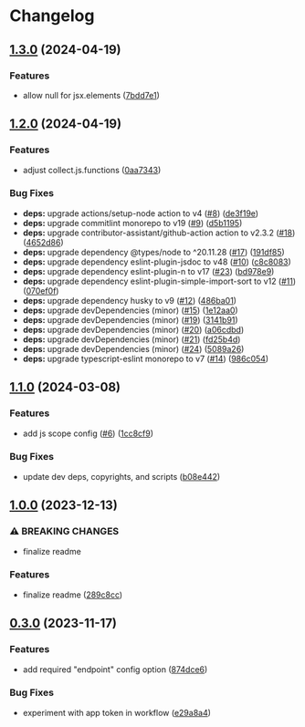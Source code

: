 # Changelog

## [1.3.0](https://github.com/ibm-telemetry/telemetry-config-schema/compare/v1.2.0...v1.3.0) (2024-04-19)


### Features

* allow null for jsx.elements ([7bdd7e1](https://github.com/ibm-telemetry/telemetry-config-schema/commit/7bdd7e1dfaa65188339f108fc8fbcd008585fb94))

## [1.2.0](https://github.com/ibm-telemetry/telemetry-config-schema/compare/v1.1.0...v1.2.0) (2024-04-19)


### Features

* adjust collect.js.functions ([0aa7343](https://github.com/ibm-telemetry/telemetry-config-schema/commit/0aa734395b3e076901ae937a340fd5d52d6495e0))


### Bug Fixes

* **deps:** upgrade actions/setup-node action to v4 ([#8](https://github.com/ibm-telemetry/telemetry-config-schema/issues/8)) ([de3f19e](https://github.com/ibm-telemetry/telemetry-config-schema/commit/de3f19e56d7df0aae4623b0f0e58501bff649353))
* **deps:** upgrade commitlint monorepo to v19 ([#9](https://github.com/ibm-telemetry/telemetry-config-schema/issues/9)) ([d5b1195](https://github.com/ibm-telemetry/telemetry-config-schema/commit/d5b119565a9a3ada02edaceea8cb8abd1cd05bad))
* **deps:** upgrade contributor-assistant/github-action action to v2.3.2 ([#18](https://github.com/ibm-telemetry/telemetry-config-schema/issues/18)) ([4652d86](https://github.com/ibm-telemetry/telemetry-config-schema/commit/4652d8645a5b4491f9c20db4a2ebcbb821cb9a55))
* **deps:** upgrade dependency @types/node to ^20.11.28 ([#17](https://github.com/ibm-telemetry/telemetry-config-schema/issues/17)) ([191df85](https://github.com/ibm-telemetry/telemetry-config-schema/commit/191df85bc0c320ad0729dd66e93a967a060218d4))
* **deps:** upgrade dependency eslint-plugin-jsdoc to v48 ([#10](https://github.com/ibm-telemetry/telemetry-config-schema/issues/10)) ([c8c8083](https://github.com/ibm-telemetry/telemetry-config-schema/commit/c8c80836d2c543c8f9d5ccdfcc84a2e8c50960ef))
* **deps:** upgrade dependency eslint-plugin-n to v17 ([#23](https://github.com/ibm-telemetry/telemetry-config-schema/issues/23)) ([bd978e9](https://github.com/ibm-telemetry/telemetry-config-schema/commit/bd978e9520f1ea67abc6ca92bd865530ccedb31f))
* **deps:** upgrade dependency eslint-plugin-simple-import-sort to v12 ([#11](https://github.com/ibm-telemetry/telemetry-config-schema/issues/11)) ([070ef0f](https://github.com/ibm-telemetry/telemetry-config-schema/commit/070ef0feb3526023e102c279c9820eae33f7e06e))
* **deps:** upgrade dependency husky to v9 ([#12](https://github.com/ibm-telemetry/telemetry-config-schema/issues/12)) ([486ba01](https://github.com/ibm-telemetry/telemetry-config-schema/commit/486ba012370f795192b8a117f95dffbe6e7e7d7f))
* **deps:** upgrade devDependencies (minor) ([#15](https://github.com/ibm-telemetry/telemetry-config-schema/issues/15)) ([1e12aa0](https://github.com/ibm-telemetry/telemetry-config-schema/commit/1e12aa0aace501589f8cde47316609b042032a04))
* **deps:** upgrade devDependencies (minor) ([#19](https://github.com/ibm-telemetry/telemetry-config-schema/issues/19)) ([3141b91](https://github.com/ibm-telemetry/telemetry-config-schema/commit/3141b91d05770361216a82c245c1a42ebed0afa9))
* **deps:** upgrade devDependencies (minor) ([#20](https://github.com/ibm-telemetry/telemetry-config-schema/issues/20)) ([a06cdbd](https://github.com/ibm-telemetry/telemetry-config-schema/commit/a06cdbdadecff10eb315290072279ec49928fdac))
* **deps:** upgrade devDependencies (minor) ([#21](https://github.com/ibm-telemetry/telemetry-config-schema/issues/21)) ([fd25b4d](https://github.com/ibm-telemetry/telemetry-config-schema/commit/fd25b4db8ae7913500a6808834711fd471df4722))
* **deps:** upgrade devDependencies (minor) ([#24](https://github.com/ibm-telemetry/telemetry-config-schema/issues/24)) ([5089a26](https://github.com/ibm-telemetry/telemetry-config-schema/commit/5089a26a3050fb9b1daadddacded2474d11f10cb))
* **deps:** upgrade typescript-eslint monorepo to v7 ([#14](https://github.com/ibm-telemetry/telemetry-config-schema/issues/14)) ([986c054](https://github.com/ibm-telemetry/telemetry-config-schema/commit/986c0547f2ec647f032d21fbdaad62f73b4de6cb))

## [1.1.0](https://github.com/ibm-telemetry/telemetry-config-schema/compare/v1.0.0...v1.1.0) (2024-03-08)


### Features

* add js scope config ([#6](https://github.com/ibm-telemetry/telemetry-config-schema/issues/6)) ([1cc8cf9](https://github.com/ibm-telemetry/telemetry-config-schema/commit/1cc8cf997f4c479b2d42bd2f9f06c936cc9b1e03))


### Bug Fixes

* update dev deps, copyrights, and scripts ([b08e442](https://github.com/ibm-telemetry/telemetry-config-schema/commit/b08e44226b9a76bf22a694a074e38af022106f99))

## [1.0.0](https://github.com/ibm-telemetry/telemetry-config-schema/compare/v0.3.0...v1.0.0) (2023-12-13)


### ⚠ BREAKING CHANGES

* finalize readme

### Features

* finalize readme ([289c8cc](https://github.com/ibm-telemetry/telemetry-config-schema/commit/289c8cc4fca6fc9807dea5b80e0b14705f678adb))

## [0.3.0](https://github.com/ibm-telemetry/telemetry-config-schema/compare/v0.2.0...v0.3.0) (2023-11-17)


### Features

* add required "endpoint" config option ([874dce6](https://github.com/ibm-telemetry/telemetry-config-schema/commit/874dce6d3da33385751a28f41e4695bb32f5814e))


### Bug Fixes

* experiment with app token in workflow ([e29a8a4](https://github.com/ibm-telemetry/telemetry-config-schema/commit/e29a8a4b342502aeb4825176c0589312f473ea2c))
